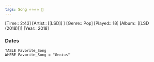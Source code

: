 ```yaml
---
tags: Song ⭐⭐⭐⭐ 💛
---
```

[Time:: 2:43]
[Artist:: [[LSD]] ]
[Genre:: Pop]
[Played:: 18]
[Album:: [[LSD (2018)]]]
[Year:: 2018]
### Dates
````dataview
TABLE Favorite_Song
WHERE Favorite_Song = "Genius"
````